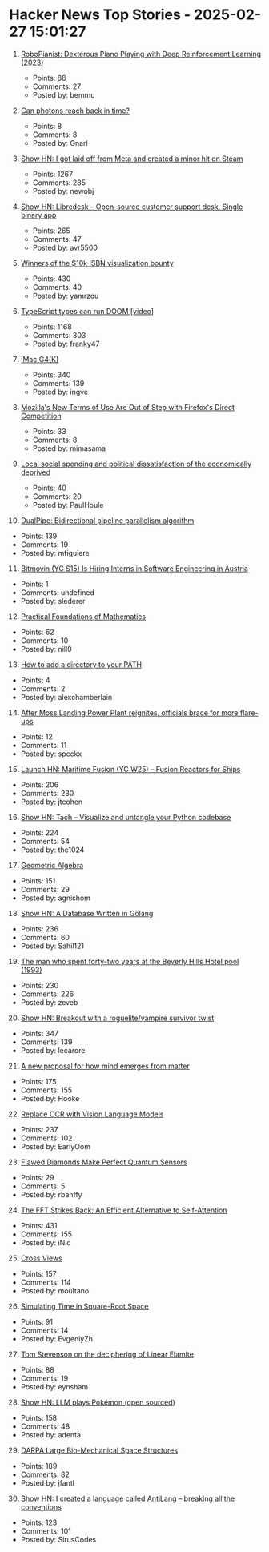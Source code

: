 # Hacker News Top Stories - 2025-02-27 15:01:27

1. [RoboPianist: Dexterous Piano Playing with Deep Reinforcement Learning (2023)](https://kzakka.com/robopianist/#demo)
   - Points: 88
   - Comments: 27
   - Posted by: bemmu

2. [Can photons reach back in time?](https://drgblackwell.substack.com/p/time-warp-delayed-choice-quantum)
   - Points: 8
   - Comments: 8
   - Posted by: Gnarl

3. [Show HN: I got laid off from Meta and created a minor hit on Steam](undefined)
   - Points: 1267
   - Comments: 285
   - Posted by: newobj

4. [Show HN: Libredesk – Open-source customer support desk. Single binary app](https://github.com/abhinavxd/libredesk)
   - Points: 265
   - Comments: 47
   - Posted by: avr5500

5. [Winners of the $10k ISBN visualization bounty](https://annas-archive.org/blog/all-isbns-winners.html)
   - Points: 430
   - Comments: 40
   - Posted by: yamrzou

6. [TypeScript types can run DOOM [video]](https://www.youtube.com/watch?v=0mCsluv5FXA)
   - Points: 1168
   - Comments: 303
   - Posted by: franky47

7. [iMac G4(K)](https://jcs.org/2025/02/26/imacg4k)
   - Points: 340
   - Comments: 139
   - Posted by: ingve

8. [Mozilla's New Terms of Use Are Out of Step with Firefox's Direct Competition](https://www.quippd.com/writing/2025/02/26/mozillas-new-terms-of-use-are-out-of-step-with-firefoxs-direct-competition.html)
   - Points: 33
   - Comments: 8
   - Posted by: mimasama

9. [Local social spending and political dissatisfaction of the economically deprived](https://www.frontiersin.org/journals/political-science/articles/10.3389/fpos.2025.1516985/full)
   - Points: 40
   - Comments: 20
   - Posted by: PaulHoule

10. [DualPipe: Bidirectional pipeline parallelism algorithm](https://github.com/deepseek-ai/DualPipe)
   - Points: 139
   - Comments: 19
   - Posted by: mfiguiere

11. [Bitmovin (YC S15) Is Hiring Interns in Software Engineering in Austria](https://bitmovin.com/careers/7863755002/)
   - Points: 1
   - Comments: undefined
   - Posted by: slederer

12. [Practical Foundations of Mathematics](https://www.paultaylor.eu/prafm/html/index.html)
   - Points: 62
   - Comments: 10
   - Posted by: nill0

13. [How to add a directory to your PATH](https://jvns.ca/blog/2025/02/13/how-to-add-a-directory-to-your-path/)
   - Points: 4
   - Comments: 2
   - Posted by: alexchamberlain

14. [After Moss Landing Power Plant reignites, officials brace for more flare-ups](https://www.sfgate.com/bayarea/article/moss-landing-fire-reignites-20176063.php)
   - Points: 12
   - Comments: 11
   - Posted by: speckx

15. [Launch HN: Maritime Fusion (YC W25) – Fusion Reactors for Ships](undefined)
   - Points: 206
   - Comments: 230
   - Posted by: jtcohen

16. [Show HN: Tach – Visualize and untangle your Python codebase](https://github.com/gauge-sh/tach)
   - Points: 224
   - Comments: 54
   - Posted by: the1024

17. [Geometric Algebra](https://bivector.net/)
   - Points: 151
   - Comments: 29
   - Posted by: agnishom

18. [Show HN: A Database Written in Golang](https://github.com/Sahilb315/AtomixDB)
   - Points: 236
   - Comments: 60
   - Posted by: Sahil121

19. [The man who spent forty-two years at the Beverly Hills Hotel pool (1993)](https://www.newyorker.com/magazine/1993/02/22/beverly-hills-hotel-paradise-lost)
   - Points: 230
   - Comments: 226
   - Posted by: zeveb

20. [Show HN: Breakout with a roguelite/vampire survivor twist](https://breakout.lecaro.me/)
   - Points: 347
   - Comments: 139
   - Posted by: lecarore

21. [A new proposal for how mind emerges from matter](https://www.noemamag.com/a-radical-new-proposal-for-how-mind-emerges-from-matter/)
   - Points: 175
   - Comments: 155
   - Posted by: Hooke

22. [Replace OCR with Vision Language Models](https://github.com/vlm-run/vlmrun-cookbook/blob/main/notebooks/01_schema_showcase.ipynb)
   - Points: 237
   - Comments: 102
   - Posted by: EarlyOom

23. [Flawed Diamonds Make Perfect Quantum Sensors](https://spectrum.ieee.org/quantum-sensors-2671182149)
   - Points: 29
   - Comments: 5
   - Posted by: rbanffy

24. [The FFT Strikes Back: An Efficient Alternative to Self-Attention](https://arxiv.org/abs/2502.18394)
   - Points: 431
   - Comments: 155
   - Posted by: iNic

25. [Cross Views](https://moultano.wordpress.com/2025/02/24/you-should-make-cross-views/)
   - Points: 157
   - Comments: 114
   - Posted by: moultano

26. [Simulating Time in Square-Root Space](https://eccc.weizmann.ac.il/report/2025/017/)
   - Points: 91
   - Comments: 14
   - Posted by: EvgeniyZh

27. [Tom Stevenson on the deciphering of Linear Elamite](https://www.lrb.co.uk/the-paper/v47/n04/tom-stevenson/beyond-mesopotamia)
   - Points: 88
   - Comments: 19
   - Posted by: eynsham

28. [Show HN: LLM plays Pokémon (open sourced)](https://github.com/adenta/fire_red_agent)
   - Points: 158
   - Comments: 48
   - Posted by: adenta

29. [DARPA Large Bio-Mechanical Space Structures](https://sam.gov/opp/49c9fac62ef249f19cda8b436a095d3b/view)
   - Points: 189
   - Comments: 82
   - Posted by: jfantl

30. [Show HN: I created a language called AntiLang – breaking all the conventions](https://siruscodes.github.io/AntiLang/)
   - Points: 123
   - Comments: 101
   - Posted by: SirusCodes

